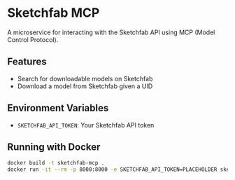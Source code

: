 # Sketchfab MCP

A microservice for interacting with the Sketchfab API using MCP (Model Control Protocol).

## Features

- Search for downloadable models on Sketchfab
- Download a model from Sketchfab given a UID

## Environment Variables

- `SKETCHFAB_API_TOKEN`: Your Sketchfab API token

## Running with Docker

```bash
docker build -t sketchfab-mcp .
docker run -it --rm -p 8000:8000 -e SKETCHFAB_API_TOKEN=PLACEHOLDER sketchfab-mcp
```

